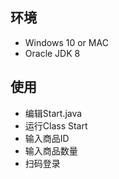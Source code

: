 ## 环境

- Windows 10 or MAC
- Oracle JDK 8

## 使用

- 编辑Start.java
- 运行Class Start
- 输入商品ID
- 输入商品数量
- 扫码登录

